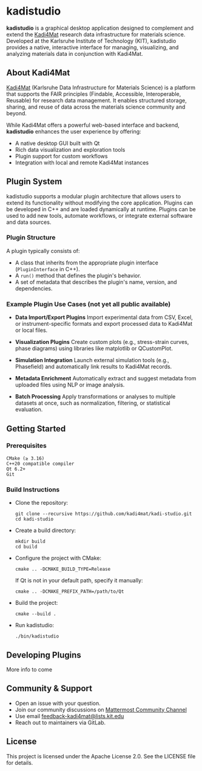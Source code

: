 # kadistudio

**kadistudio** is a graphical desktop application designed to complement and extend the [Kadi4Mat](https://kadi.iam.kit.edu/) research data infrastructure for materials science. Developed at the Karlsruhe Institute of Technology (KIT), kadistudio provides a native, interactive interface for managing, visualizing, and analyzing materials data in conjunction with Kadi4Mat.

## About Kadi4Mat

[Kadi4Mat](https://kadi.iam.kit.edu/) (Karlsruhe Data Infrastructure for Materials Science) is a platform that supports the FAIR principles (Findable, Accessible, Interoperable, Reusable) for research data management. It enables structured storage, sharing, and reuse of data across the materials science community and beyond.

While Kadi4Mat offers a powerful web-based interface and backend, **kadistudio** enhances the user experience by offering:

- A native desktop GUI built with Qt
- Rich data visualization and exploration tools
- Plugin support for custom workflows
- Integration with local and remote Kadi4Mat instances

## Plugin System

kadistudio supports a modular plugin architecture that allows users to extend its functionality without modifying the core application.
Plugins can be developed in C++ and are loaded dynamically at runtime.
Plugins can be used to add new tools, automate workflows, or integrate external software and data sources.

### Plugin Structure

A plugin typically consists of:

- A class that inherits from the appropriate plugin interface (`PluginInterface` in C++).
- A `run()` method that defines the plugin's behavior.
- A set of metadata that describes the plugin's name, version, and dependencies.

### Example Plugin Use Cases (not yet all public available)

- **Data Import/Export Plugins**
  Import experimental data from CSV, Excel, or instrument-specific formats and export processed data to Kadi4Mat or local files.

- **Visualization Plugins**
  Create custom plots (e.g., stress-strain curves, phase diagrams) using libraries like matplotlib or QCustomPlot.

- **Simulation Integration**
  Launch external simulation tools (e.g., Phasefield) and automatically link results to Kadi4Mat records.

- **Metadata Enrichment**
  Automatically extract and suggest metadata from uploaded files using NLP or image analysis.

- **Batch Processing**
  Apply transformations or analyses to multiple datasets at once, such as normalization, filtering, or statistical evaluation.

## Getting Started

### Prerequisites

    CMake (≥ 3.16)
    C++20 compatible compiler
    Qt 6.2+
    Git

### Build Instructions

  - Clone the repository:

    ```
    git clone --recursive https://github.com/kadi4mat/kadi-studio.git
    cd kadi-studio
    ```

  - Create a build directory:

    ```
    mkdir build
    cd build
    ```

  - Configure the project with CMake:

    ```
    cmake .. -DCMAKE_BUILD_TYPE=Release
    ```

    If Qt is not in your default path, specify it manually:

    ```
    cmake .. -DCMAKE_PREFIX_PATH=/path/to/Qt
    ```

  - Build the project:

    ```
    cmake --build .
    ```

  - Run kadistudio:

    ```
    ./bin/kadistudio
    ```

## Developing Plugins

  More info to come

## Community & Support

- Open an issue with your question.
- Join our community discussions on [Mattermost Community Channel](https://mattermost.hzdr.de/kadi4mat-community)
- Use email [feedback-kadi4mat@lists.kit.edu](mailto:feedback-kadi4mat@lists.kit.edu)
- Reach out to maintainers via GitLab.

## License

This project is licensed under the Apache License 2.0. See the LICENSE file for details.
